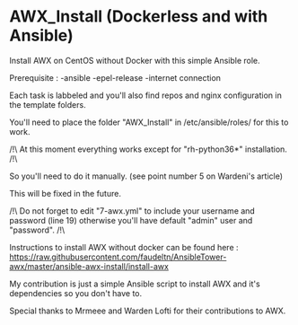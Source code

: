 # AWX_Install (Dockerless and with Ansible) 

Install AWX on CentOS without Docker with this simple Ansible role. 

Prerequisite : 
-ansible
-epel-release
-internet connection


Each task is labbeled and you'll also find repos and nginx configuration in the template folders. 

You'll need to place the folder "AWX_Install" in /etc/ansible/roles/ for this to work.

/!\ At this moment everything works except for "rh-python36*" installation. /!\

So you'll need to do it manually. (see point number 5 on Wardeni's article) 

This will be fixed in the future. 


/!\ Do not forget to edit "7-awx.yml" to include your username and password (line 19) otherwise you'll have default "admin" user and "password". /!\


Instructions to install AWX without docker can be found here :
https://raw.githubusercontent.com/faudeltn/AnsibleTower-awx/master/ansible-awx-install/install-awx

My contribution is just a simple Ansible script to install AWX and it's dependencies so you don't have to. 



Special thanks to Mrmeee and Warden Lofti for their contributions to AWX. 
